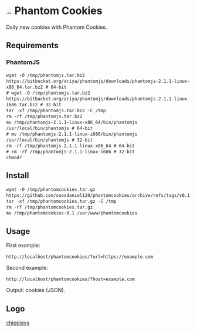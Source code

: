 # ![Logo](assets/pc-logo-16x16.png) Phantom Cookies
Daily new cookies with Phantom Cookies.
## Requirements
### PhantomJS
```
wget -O /tmp/phantomjs.tar.bz2 https://bitbucket.org/ariya/phantomjs/downloads/phantomjs-2.1.1-linux-x86_64.tar.bz2 # 64-bit
# wget -O /tmp/phantomjs.tar.bz2 https://bitbucket.org/ariya/phantomjs/downloads/phantomjs-2.1.1-linux-i686.tar.bz2 # 32-bit
tar -xf /tmp/phantomjs.tar.bz2 -C /tmp
rm -rf /tmp/phantomjs.tar.bz2
mv /tmp/phantomjs-2.1.1-linux-x86_64/bin/phantomjs /usr/local/bin/phantomjs # 64-bit
# mv /tmp/phantomjs-2.1.1-linux-i686/bin/phantomjs /usr/local/bin/phantomjs # 32-bit
rm -rf /tmp/phantomjs-2.1.1-linux-x86_64 # 64-bit
# rm -rf /tmp/phantomjs-2.1.1-linux-i686 # 32-bit
chmod?
```
## Install
```
wget -O /tmp/phantomcookies.tar.gz https://github.com/soosdaniel120/phantomcookies/archive/refs/tags/v0.1.tar.gz
tar -xf /tmp/phantomcookies.tar.gz -C /tmp
rm -rf /tmp/phantomcookies.tar.gz
mv /tmp/phantomcookies-0.1 /var/www/phantomcookies
```
## Usage
First example:
```
http://localhost/phantomcookies/?url=https://example.com
```
Second example:
```
http://localhost/phantomcookies/?host=example.com
```
Output: cookies (JSON).
## Logo
[chipplays](https://www.fiverr.com/chipplays)
